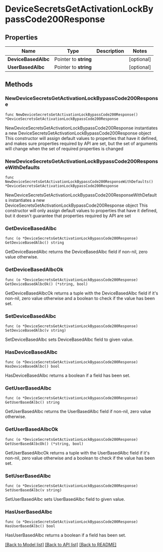 # DeviceSecretsGetActivationLockBypassCode200Response

## Properties

Name | Type | Description | Notes
------------ | ------------- | ------------- | -------------
**DeviceBasedAlbc** | Pointer to **string** |  | [optional] 
**UserBasedAlbc** | Pointer to **string** |  | [optional] 

## Methods

### NewDeviceSecretsGetActivationLockBypassCode200Response

`func NewDeviceSecretsGetActivationLockBypassCode200Response() *DeviceSecretsGetActivationLockBypassCode200Response`

NewDeviceSecretsGetActivationLockBypassCode200Response instantiates a new DeviceSecretsGetActivationLockBypassCode200Response object
This constructor will assign default values to properties that have it defined,
and makes sure properties required by API are set, but the set of arguments
will change when the set of required properties is changed

### NewDeviceSecretsGetActivationLockBypassCode200ResponseWithDefaults

`func NewDeviceSecretsGetActivationLockBypassCode200ResponseWithDefaults() *DeviceSecretsGetActivationLockBypassCode200Response`

NewDeviceSecretsGetActivationLockBypassCode200ResponseWithDefaults instantiates a new DeviceSecretsGetActivationLockBypassCode200Response object
This constructor will only assign default values to properties that have it defined,
but it doesn't guarantee that properties required by API are set

### GetDeviceBasedAlbc

`func (o *DeviceSecretsGetActivationLockBypassCode200Response) GetDeviceBasedAlbc() string`

GetDeviceBasedAlbc returns the DeviceBasedAlbc field if non-nil, zero value otherwise.

### GetDeviceBasedAlbcOk

`func (o *DeviceSecretsGetActivationLockBypassCode200Response) GetDeviceBasedAlbcOk() (*string, bool)`

GetDeviceBasedAlbcOk returns a tuple with the DeviceBasedAlbc field if it's non-nil, zero value otherwise
and a boolean to check if the value has been set.

### SetDeviceBasedAlbc

`func (o *DeviceSecretsGetActivationLockBypassCode200Response) SetDeviceBasedAlbc(v string)`

SetDeviceBasedAlbc sets DeviceBasedAlbc field to given value.

### HasDeviceBasedAlbc

`func (o *DeviceSecretsGetActivationLockBypassCode200Response) HasDeviceBasedAlbc() bool`

HasDeviceBasedAlbc returns a boolean if a field has been set.

### GetUserBasedAlbc

`func (o *DeviceSecretsGetActivationLockBypassCode200Response) GetUserBasedAlbc() string`

GetUserBasedAlbc returns the UserBasedAlbc field if non-nil, zero value otherwise.

### GetUserBasedAlbcOk

`func (o *DeviceSecretsGetActivationLockBypassCode200Response) GetUserBasedAlbcOk() (*string, bool)`

GetUserBasedAlbcOk returns a tuple with the UserBasedAlbc field if it's non-nil, zero value otherwise
and a boolean to check if the value has been set.

### SetUserBasedAlbc

`func (o *DeviceSecretsGetActivationLockBypassCode200Response) SetUserBasedAlbc(v string)`

SetUserBasedAlbc sets UserBasedAlbc field to given value.

### HasUserBasedAlbc

`func (o *DeviceSecretsGetActivationLockBypassCode200Response) HasUserBasedAlbc() bool`

HasUserBasedAlbc returns a boolean if a field has been set.


[[Back to Model list]](../README.md#documentation-for-models) [[Back to API list]](../README.md#documentation-for-api-endpoints) [[Back to README]](../README.md)


